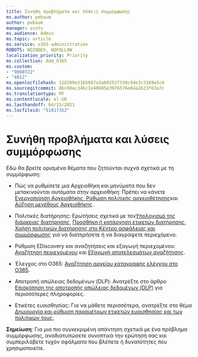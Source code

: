 ```yaml
---
title: Συνήθη προβλήματα και λύσεις συμμόρφωσης
ms.author: pebaum
author: pebaum
manager: scotv
ms.audience: Admin
ms.topic: article
ms.service: o365-administration
ROBOTS: NOINDEX, NOFOLLOW
localization_priority: Priority
ms.collection: Adm_O365
ms.custom:
- "9000722"
- "4812"
ms.openlocfilehash: 128209e31b5697a3ab9252f339c9de3c3169e5c6
ms.sourcegitcommit: 8bc60ec34bc1e40685e3976576e04a2623f63a7c
ms.translationtype: MT
ms.contentlocale: el-GR
ms.lasthandoff: 04/15/2021
ms.locfileid: "51817352"
---
```

# <a name="compliance-common-issues-and-resolutions"></a>Συνήθη προβλήματα και λύσεις συμμόρφωσης

Εδώ θα βρείτε ορισμένα θέματα που ζητούνται συχνά σχετικά με τη συμμόρφωση:

- Πώς να ρυθμίσετε μια Αρχειοθήκη και μηνύματα που δεν μετακινούνται αυτόματα στην αρχειοθήκη: Πρέπει να κάνετε [Ενεργοποίηση Αρχειοθήκης, Ρύθμιση πολιτικής αρχειοθέτησης](https://docs.microsoft.com/microsoft-365/compliance/enable-archive-mailboxes?view=o365-worldwide)και [Αύξηση μεγέθους Αρχειοθήκης](https://docs.microsoft.com/microsoft-365/compliance/enable-unlimited-archiving?view=o365-worldwide).

- Πολιτικές διατήρησης: Ερωτήσεις σχετικά με τον[Υπολογισμό της διάρκειας διατήρησης](https://docs.microsoft.com/exchange/security-and-compliance/messaging-records-management/retention-age), [Προσθήκη ή κατάργηση ετικετών διατήρησης](https://docs.microsoft.com/exchange/security-and-compliance/messaging-records-management/add-or-remove-retention-tags), [Χρήση πολιτικών διατήρησης στο Κέντρο ασφάλειας και συμμόρφωσης](https://docs.microsoft.com/microsoft-365/compliance/retention-policies?view=o365-worldwide) για να διατηρήσετε ή να διαγράψετε περιεχόμενο.

- Ρύθμιση EDiscovery και αναζητήσεις και εξαγωγή περιεχομένου: [Αναζήτηση περιεχομένου](https://docs.microsoft.com/microsoft-365/compliance/search-for-content?view=o365-worldwide) και [Εξαγωγή αποτελεσμάτων αναζήτησης](https://docs.microsoft.com/microsoft-365/compliance/export-search-results?view=o365-worldwide).

- Έλεγχος στο O365: [Αναζήτηση αρχείου καταγραφής ελέγχου στο O365](https://docs.microsoft.com/microsoft-365/compliance/search-the-audit-log-in-security-and-compliance?view=o365-worldwide).

- Αποτροπή απώλειας δεδομένων (DLP): Ανατρέξτε στο άρθρο [Επισκόπηση της αποτροπής απώλειας δεδομένων (DLP)](https://docs.microsoft.com/microsoft-365/compliance/data-loss-prevention-policies?view=o365-worldwide) για περισσότερες πληροφορίες.
 
- Ετικέτες ευαισθησίας: Για να μάθετε περισσότερα, ανατρέξτε στο θέμα [Δημιουργία και ρύθμιση παραμέτρων ετικετών ευαισθησίας και των πολιτικών τους.](https://docs.microsoft.com/microsoft-365/compliance/create-sensitivity-labels)

**Σημείωση**: Για μια πιο συγκεκριμένη απάντηση σχετικά με ένα πρόβλημα συμμόρφωσης, αναδιατυπώσετε συνοπτικά την ερώτησή σας και συμπεριλάβετε τυχόν σφάλματα που βλέπετε ή δυνατότητες που χρησιμοποιείτε.
